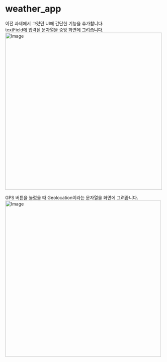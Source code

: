 # weather_app

이전 과제에서 그렸던 UI에 간단한 기능을 추가합니다:  
textField에 입력된 문자열을 중앙 화면에 그려줍니다.  
<img width="498" alt="Image" src="https://github.com/user-attachments/assets/6a799718-bdcc-4016-ae6d-ab8ecdb0a2f1" />

GPS 버튼을 눌렀을 때 Geolocation이라는 문자열을 화면에 그려줍니다.  
<img width="495" alt="Image" src="https://github.com/user-attachments/assets/096c4eb2-5b64-417f-9e45-989cec4745df" />
